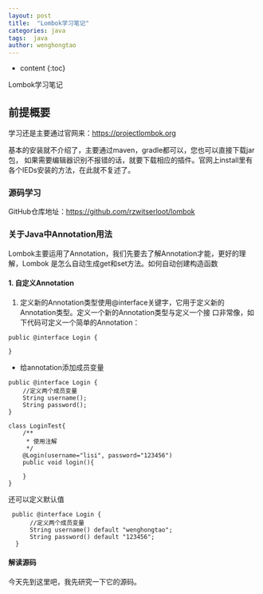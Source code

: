 ```yaml
---
layout: post
title:  "Lombok学习笔记"
categories: java
tags:  java 
author: wenghongtao
---
```


* content
{:toc}

Lombok学习笔记





## 前提概要
学习还是主要通过官网来：https://projectlombok.org

基本的安装就不介绍了，主要通过maven，gradle都可以，您也可以直接下载jar包，
如果需要编辑器识别不报错的话，就要下载相应的插件。官网上install里有
各个IEDs安装的方法，在此就不复述了。

### 源码学习
GitHub仓库地址：https://github.com/rzwitserloot/lombok

### 关于Java中Annotation用法

Lombok主要运用了Annotation，我们先要去了解Annotation才能，更好的理解，Lombok
是怎么自动生成get和set方法。如何自动创建构造函数

#### 1. 自定义Annotation
  1. 定义新的Annotation类型使用@interface关键字，它用于定义新的Annotation类型。定义一个新的Annotation类型与定义一个接
  口非常像，如下代码可定义一个简单的Annotation：
  
  ```
  public @interface Login {
      
  }
  ```
  
  - 给annotation添加成员变量
  
  
  ```
  public @interface Login {
      //定义两个成员变量
      String username();
      String password();
  }
  
  class LoginTest{
      /**
       * 使用注解
       */
      @Login(username="lisi", password="123456")
      public void login(){
          
      }
  }
  ``` 

 还可以定义默认值
 
 ```
  public @interface Login {
       //定义两个成员变量
       String username() default "wenghongtao";
       String password() default "123456";
   }
 ```
 
 ####  解读源码
 今天先到这里吧，我先研究一下它的源码。














